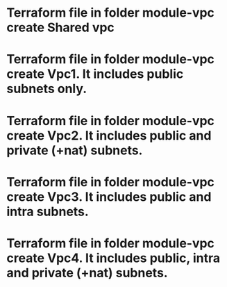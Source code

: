 # Terraform file in folder module-vpc create Shared vpc
# Terraform file in folder module-vpc create Vpc1. It includes public subnets only.
# Terraform file in folder module-vpc create Vpc2. It includes public and private (+nat) subnets.
# Terraform file in folder module-vpc create Vpc3. It includes public and intra subnets.
# Terraform file in folder module-vpc create Vpc4. It includes public, intra and private (+nat) subnets.
